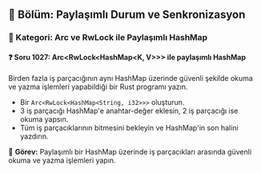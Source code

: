 ## 📘 Bölüm: Paylaşımlı Durum ve Senkronizasyon
### 🔹 Kategori: Arc ve RwLock ile Paylaşımlı HashMap
#### ❓ Soru 1027: Arc<RwLock<HashMap<K, V>>> ile paylaşımlı HashMap

Birden fazla iş parçacığının aynı HashMap üzerinde güvenli şekilde okuma ve yazma işlemleri yapabildiği bir Rust programı yazın.

- Bir `Arc<RwLock<HashMap<String, i32>>>` oluşturun.
- 3 iş parçacığı HashMap'e anahtar-değer eklesin, 2 iş parçacığı ise okuma yapsın.
- Tüm iş parçacıklarının bitmesini bekleyin ve HashMap'in son halini yazdırın.

🔧 **Görev:** Paylaşımlı bir HashMap üzerinde iş parçacıkları arasında güvenli okuma ve yazma işlemleri yapın.
